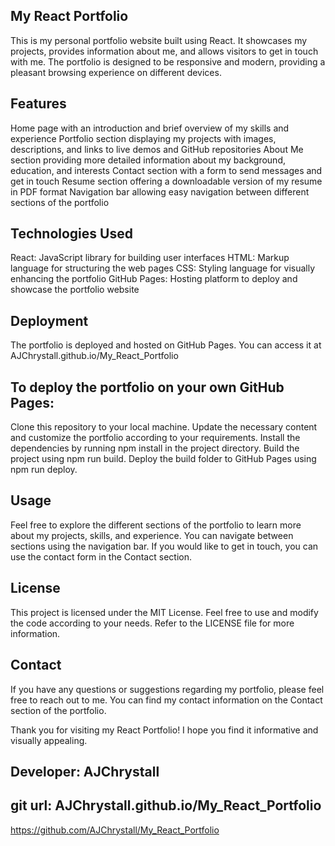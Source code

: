 
## My React Portfolio
This is my personal portfolio website built using React. It showcases my projects, provides information about me, and allows visitors to get in touch with me. The portfolio is designed to be responsive and modern, providing a pleasant browsing experience on different devices.

## Features
Home page with an introduction and brief overview of my skills and experience
Portfolio section displaying my projects with images, descriptions, and links to live demos and GitHub repositories
About Me section providing more detailed information about my background, education, and interests
Contact section with a form to send messages and get in touch
Resume section offering a downloadable version of my resume in PDF format
Navigation bar allowing easy navigation between different sections of the portfolio
## Technologies Used
React: JavaScript library for building user interfaces
HTML: Markup language for structuring the web pages
CSS: Styling language for visually enhancing the portfolio
GitHub Pages: Hosting platform to deploy and showcase the portfolio website
## Deployment
The portfolio is deployed and hosted on GitHub Pages. You can access it at AJChrystall.github.io/My_React_Portfolio

## To deploy the portfolio on your own GitHub Pages:

Clone this repository to your local machine.
Update the necessary content and customize the portfolio according to your requirements.
Install the dependencies by running npm install in the project directory.
Build the project using npm run build.
Deploy the build folder to GitHub Pages using npm run deploy.
## Usage
Feel free to explore the different sections of the portfolio to learn more about my projects, skills, and experience. You can navigate between sections using the navigation bar. If you would like to get in touch, you can use the contact form in the Contact section.

## License
This project is licensed under the MIT License. Feel free to use and modify the code according to your needs. Refer to the LICENSE file for more information.

## Contact
If you have any questions or suggestions regarding my portfolio, please feel free to reach out to me. You can find my contact information on the Contact section of the portfolio.

Thank you for visiting my React Portfolio! I hope you find it informative and visually appealing.

## Developer: AJChrystall

## git url: AJChrystall.github.io/My_React_Portfolio
https://github.com/AJChrystall/My_React_Portfolio 
